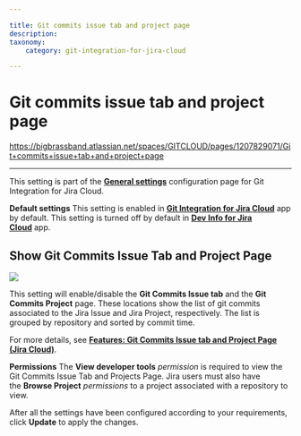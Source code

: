 ```yaml
---

title: Git commits issue tab and project page
description:
taxonomy:
    category: git-integration-for-jira-cloud

---
```


# Git commits issue tab and project page

<https://bigbrassband.atlassian.net/spaces/GITCLOUD/pages/1207829071/Git+commits+issue+tab+and+project+page>

* * *

This setting is part of the [**General settings**](/git-integration-for-jira-cloud/General-Settings) configuration page for Git Integration for Jira Cloud.

**Default settings**
This setting is enabled in [**Git Integration for Jira Cloud**](https://marketplace.atlassian.com/apps/4984/git-integration-for-jira?tab=overview&hosting=cloud) app by default.
This setting is turned off by default in [**Dev Info for Jira Cloud**](https://marketplace.atlassian.com/apps/1219270/dev-info-for-jira?hosting=cloud&tab=overview) app.

## Show Git Commits Issue Tab and Project Page

![](https://bigbrassband.atlassian.net/wiki/download/thumbnails/1207829071/gitcloud-gencfg-show-git-commits-issue-proj-tab.png?version=1&modificationDate=1645096681756&cacheVersion=1&api=v2&width=680&height=215)

This setting will enable/disable the **Git Commits Issue tab** and the **Git Commits Project** page. These locations show the list of git commits associated to the Jira Issue and Jira Project, respectively. The list is grouped by repository and sorted by commit time.

For more details, see [**Features: Git Commits Issue tab and Project Page (Jira Cloud)**](http://link.bigbrassband.com/jira-gitcloud-git-commits-and-project-view).

**Permissions**
The **View developer tools** _permission_ is required to view the Git Commits Issue Tab and Projects Page. Jira users must also have the **Browse Project** _permissions_ to a project associated with a repository to view.


After all the settings have been configured according to your requirements, click **Update** to apply the changes.

